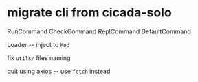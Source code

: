 # migrate cli from cicada-solo

RunCommand
CheckCommand
ReplCommand
DefaultCommand

Loader -- inject to `Mod`

fix `utils/` files naming

quit using axios -- use `fetch` instead
